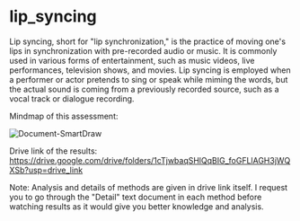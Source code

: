# lip_syncing

Lip syncing, short for "lip synchronization," is the practice of moving one's lips in synchronization with pre-recorded audio or music. It is commonly used in various forms of entertainment, such as music videos, live performances, television shows, and movies. Lip syncing is employed when a performer or actor pretends to sing or speak while miming the words, but the actual sound is coming from a previously recorded source, such as a vocal track or dialogue recording.

Mindmap of this assessment:

![Document-SmartDraw](https://github.com/Kie786/lip_syncing/assets/96609652/42ea7f39-bc62-4af3-9bef-ea2e2b177ae3)

Drive link of the results: https://drive.google.com/drive/folders/1cTjwbaqSHlQqBIG_foGFLlAGH3jWQXSb?usp=drive_link

Note: Analysis and details of methods are given in drive link itself. I request you to go through the "Detail" text document in each method before watching results as it would give you better knowledge and analysis. 
